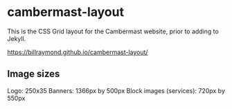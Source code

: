 # cambermast-layout
This is the CSS Grid layout for the Cambermast website, prior to adding to Jekyll.

https://billraymond.github.io/cambermast-layout/

## Image sizes
Logo: 250x35
Banners: 1366px by 500px
Block images (services): 720px by 550px